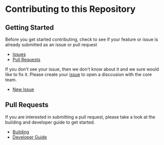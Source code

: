 # Contributing to this Repository
## Getting Started
Before you get started contributing, check to see if your feature or issue is already submitted as an issue or pull request
* [Issues](https://github.com/FileOnQ/Imaging.Heif/issues)
* [Pull Requests](https://github.com/FileOnQ/Imaging.Heif/pulls)

If you don't see your issue, then we don't know about it and we sure would like to fix it. Please create your [issue](https://github.com/FileOnQ/Imaging.Heif/issues/new/choose) to open a disccusion with the core team.
* [New Issue](https://github.com/FileOnQ/Imaging.Heif/issues/new/choose)

## Pull Requests
If you are interested in submitting a pull request, please take a look at the building and developer guide to get started.
* [Building](BUILDING.md)
* [Developer Guide](DEVELOPER_GUIDE.md)